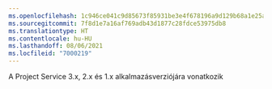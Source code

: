 ```yaml
---
ms.openlocfilehash: 1c946ce041c9d85673f85931be3e4f678196a9d129b68a1e25aa07755dffb39e
ms.sourcegitcommit: 7f8d1e7a16af769adb43d1877c28fdce53975db8
ms.translationtype: HT
ms.contentlocale: hu-HU
ms.lasthandoff: 08/06/2021
ms.locfileid: "7000219"
---
```

A Project Service 3.x, 2.x és 1.x alkalmazásverziójára vonatkozik
